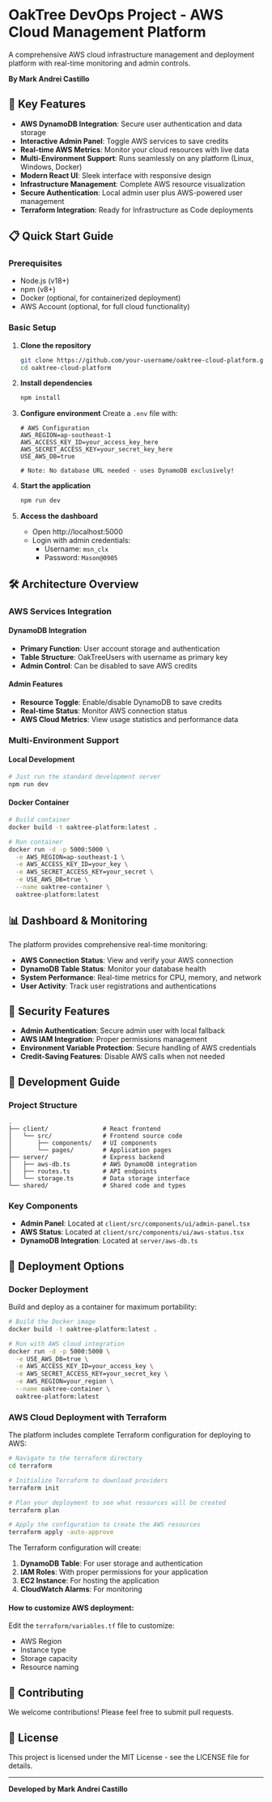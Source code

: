 # OakTree DevOps Project - AWS Cloud Management Platform

A comprehensive AWS cloud infrastructure management and deployment platform with real-time monitoring and admin controls.

**By Mark Andrei Castillo**

## 🚀 Key Features

- **AWS DynamoDB Integration**: Secure user authentication and data storage
- **Interactive Admin Panel**: Toggle AWS services to save credits
- **Real-time AWS Metrics**: Monitor your cloud resources with live data
- **Multi-Environment Support**: Runs seamlessly on any platform (Linux, Windows, Docker)
- **Modern React UI**: Sleek interface with responsive design
- **Infrastructure Management**: Complete AWS resource visualization
- **Secure Authentication**: Local admin user plus AWS-powered user management
- **Terraform Integration**: Ready for Infrastructure as Code deployments

## 📋 Quick Start Guide

### Prerequisites

- Node.js (v18+)
- npm (v8+)
- Docker (optional, for containerized deployment)
- AWS Account (optional, for full cloud functionality)

### Basic Setup

1. **Clone the repository**
   ```bash
   git clone https://github.com/your-username/oaktree-cloud-platform.git
   cd oaktree-cloud-platform
   ```

2. **Install dependencies**
   ```bash
   npm install
   ```

3. **Configure environment**
   Create a `.env` file with:
   ```
   # AWS Configuration
   AWS_REGION=ap-southeast-1
   AWS_ACCESS_KEY_ID=your_access_key_here
   AWS_SECRET_ACCESS_KEY=your_secret_key_here
   USE_AWS_DB=true
   
   # Note: No database URL needed - uses DynamoDB exclusively!
   ```

4. **Start the application**
   ```bash
   npm run dev
   ```

5. **Access the dashboard**
   - Open http://localhost:5000
   - Login with admin credentials:
     - Username: `msn_clx`
     - Password: `Mason@0905`

## 🛠️ Architecture Overview

### AWS Services Integration

#### DynamoDB Integration
- **Primary Function**: User account storage and authentication
- **Table Structure**: OakTreeUsers with username as primary key
- **Admin Control**: Can be disabled to save AWS credits

#### Admin Features
- **Resource Toggle**: Enable/disable DynamoDB to save credits
- **Real-time Status**: Monitor AWS connection status
- **AWS Cloud Metrics**: View usage statistics and performance data

### Multi-Environment Support

#### Local Development
```bash
# Just run the standard development server
npm run dev
```

#### Docker Container
```bash
# Build container
docker build -t oaktree-platform:latest .

# Run container
docker run -d -p 5000:5000 \
  -e AWS_REGION=ap-southeast-1 \
  -e AWS_ACCESS_KEY_ID=your_key \
  -e AWS_SECRET_ACCESS_KEY=your_secret \
  -e USE_AWS_DB=true \
  --name oaktree-container \
  oaktree-platform:latest
```

## 📊 Dashboard & Monitoring

The platform provides comprehensive real-time monitoring:

- **AWS Connection Status**: View and verify your AWS connection
- **DynamoDB Table Status**: Monitor your database health
- **System Performance**: Real-time metrics for CPU, memory, and network
- **User Activity**: Track user registrations and authentications

## 🔐 Security Features

- **Admin Authentication**: Secure admin user with local fallback
- **AWS IAM Integration**: Proper permissions management
- **Environment Variable Protection**: Secure handling of AWS credentials
- **Credit-Saving Features**: Disable AWS calls when not needed

## 🔧 Development Guide

### Project Structure
```
.
├── client/               # React frontend
│   └── src/              # Frontend source code
│       ├── components/   # UI components
│       └── pages/        # Application pages
├── server/               # Express backend
│   ├── aws-db.ts         # AWS DynamoDB integration
│   ├── routes.ts         # API endpoints
│   └── storage.ts        # Data storage interface
└── shared/               # Shared code and types
```

### Key Components

- **Admin Panel**: Located at `client/src/components/ui/admin-panel.tsx`
- **AWS Status**: Located at `client/src/components/ui/aws-status.tsx`
- **DynamoDB Integration**: Located at `server/aws-db.ts`

## 🌟 Deployment Options

### Docker Deployment
Build and deploy as a container for maximum portability:

```bash
# Build the Docker image
docker build -t oaktree-platform:latest .

# Run with AWS cloud integration
docker run -d -p 5000:5000 \
  -e USE_AWS_DB=true \
  -e AWS_ACCESS_KEY_ID=your_access_key \
  -e AWS_SECRET_ACCESS_KEY=your_secret_key \
  -e AWS_REGION=your_region \
  --name oaktree-container \
  oaktree-platform:latest
```

### AWS Cloud Deployment with Terraform

The platform includes complete Terraform configuration for deploying to AWS:

```bash
# Navigate to the terraform directory
cd terraform

# Initialize Terraform to download providers
terraform init

# Plan your deployment to see what resources will be created
terraform plan

# Apply the configuration to create the AWS resources
terraform apply -auto-approve
```

The Terraform configuration will create:
1. **DynamoDB Table**: For user storage and authentication
2. **IAM Roles**: With proper permissions for your application
3. **EC2 Instance**: For hosting the application
4. **CloudWatch Alarms**: For monitoring

#### How to customize AWS deployment:

Edit the `terraform/variables.tf` file to customize:
- AWS Region
- Instance type
- Storage capacity
- Resource naming

## 🤝 Contributing

We welcome contributions! Please feel free to submit pull requests.

## 📝 License

This project is licensed under the MIT License - see the LICENSE file for details.

---

**Developed by Mark Andrei Castillo**